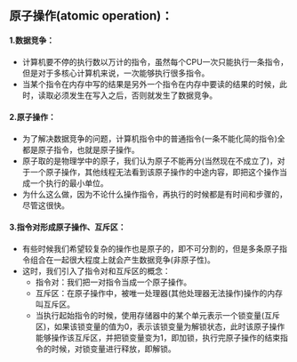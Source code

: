 ## 原子操作(atomic operation)：
#### 1.数据竞争：
- 计算机要不停的执行数以万计的指令，虽然每个CPU一次只能执行一条指令，但是对于多核心计算机来说，一次能够执行很多指令。
- 当某个指令在内存中写的结果是另外一个指令在内存中要读的结果的时候，此时，读取必须发生在写入之后，否则就发生了数据竞争。
#### 2.原子操作：
- 为了解决数据竞争的问题，计算机指令中的普通指令(一条不能化简的指令)全都是原子指令，也就是原子操作。
- 原子取的是物理学中的原子，我们认为原子不能再分(当然现在不成立了)，对于一个原子操作，其他线程无法看到该原子操作的中途内容，即把这个操作当成一个执行的最小单位。
- 为什么这么做，因为不论什么操作指令，再执行的时候都是有时间和步骤的，尽管这很快。
#### 3.指令对形成原子操作、互斥区：
- 有些时候我们希望较复杂的操作也是原子的，即不可分割的，但是多条原子指令组合在一起很大程度上就会产生数据竞争(非原子性)。
- 这时，我们引入了指令对和互斥区的概念：
	- 指令对：我们把一对指令当成一个原子操作。
	- 互斥区：在原子操作中，被唯一处理器(其他处理器无法操作)操作的内存叫互斥区。
	- 当执行起始指令的时候，使用存储器中的某个单元表示一个锁变量(互斥区)，如果该锁变量的值为0，表示该锁变量为解锁状态，此时该原子操作能够操作该互斥区，并把锁变量变为1，即加锁，执行完原子操作的结束指令的时候，对锁变量进行释放，即解锁。